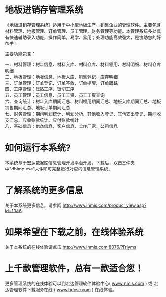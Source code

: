 # 地板进销存管理系统

《地板进销存管理系统》适用于中小型地板生产、销售企业的管理软件。主要包含材料管理、地板管理、订单管理、员工管理、财务管理等功能。本管理系统多处具有快速辅助录入功能，操作简单，易学、易用；处理功能高效强大，是协助您的好帮手！

主要功能包含：

一、材料管理：材料信息、材料入库、材料仓库、材料领用、材料明细、材料仓库明细  
二、地板管理：地板信息、地板入库、销售登记、库存明细  
三、订单管理：订单登记、订单签收、订单提醒、订单跟踪  
四、工序管理：压贴工序、锯切工序  
五、员工管理：员工信息、员工工资、员工工资查询  
六、查询统计：材料入库期间汇总、材料领用期间汇总、地板入库期间汇总、地板销售期间汇总、地板订单期间汇总  
七、财务管理：期间利润统计、利润分析、其他收入登记、其他支出登记、期间收支汇总、应收账款统计、应付账款统计  
八、基础信息：供商信息、客户信息、合作厂家、公司信息  

# 如何运行本系统?

本系统基于宏达数据库信息管理开发平台开发，下载后，双击文件夹中"dbimp.exe"文件即可完整运行对应的信息管理系统。

# 了解系统的更多信息

关于本系统更多信息，请参阅:http://www.inmis.com/product_view.asp?id=1346

# 如果希望在下载之前，在线体验系统

关于本系统的在线体验请点击:http://www.inmis.com:8076/?Friyms

# 上千款管理软件，总有一款适合您！

更多管理系统的在线体验可以到宏达管理软件体验中心( www.inmis.com ) 或 宏达管理软件下载服务在线 ( www.hdcsc.com ) 在线体验。

